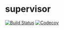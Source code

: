 # supervisor

[![Build Status](https://img.shields.io/travis/akaspin/supervisor.svg)](https://travis-ci.org/akaspin/supervisor)
[![Codecov](https://img.shields.io/codecov/c/github/codecov/example-python.svg)](https://codecov.io/gh/akaspin/supervisor)

